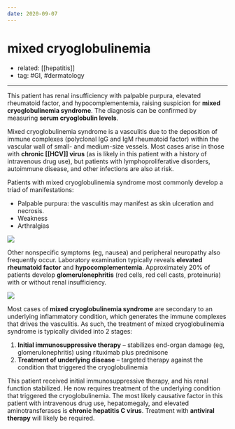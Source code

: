 ```yaml
---
date: 2020-09-07
---
```


# mixed cryoglobulinemia

- related: [[hepatitis]]
- tag: #GI, #dermatology
---

<!-- mixed cryoglobulinemia syndrome pathophysiology, association, sx, rx -->

This patient has renal insufficiency with palpable purpura, elevated rheumatoid factor, and hypocomplementemia, raising suspicion for **mixed cryoglobulinemia syndrome**.  The diagnosis can be confirmed by measuring **serum cryoglobulin levels**.

Mixed cryoglobulinemia syndrome is a vasculitis due to the deposition of immune complexes (polyclonal IgG and IgM rheumatoid factor) within the vascular wall of small- and medium-size vessels.  Most cases arise in those with **chronic [[HCV]] virus** (as is likely in this patient with a history of intravenous drug use), but patients with lymphoproliferative disorders, autoimmune disease, and other infections are also at risk.

Patients with mixed cryoglobulinemia syndrome most commonly develop a triad of manifestations:

- Palpable purpura: the vasculitis may manifest as skin ulceration and necrosis.
- Weakness
- Arthralgias

![](https://photos.thisispiggy.com/file/wikiFiles/20220807094550.png)

Other nonspecific symptoms (eg, nausea) and peripheral neuropathy also frequently occur.  Laboratory examination typically reveals **elevated rheumatoid factor** and **hypocomplementemia**.  Approximately 20% of patients develop **glomerulonephritis** (red cells, red cell casts, proteinuria) with or without renal insufficiency.

![](https://photos.thisispiggy.com/file/wikiFiles/20220807094610.png)

Most cases of **mixed cryoglobulinemia syndrome** are secondary to an underlying inflammatory condition, which generates the immune complexes that drives the vasculitis.  As such, the treatment of mixed cryoglobulinemia syndrome is typically divided into 2 stages:

1. **Initial immunosuppressive therapy** – stabilizes end-organ damage (eg, glomerulonephritis) using rituximab plus prednisone
2. **Treatment of underlying disease** – targeted therapy against the condition that triggered the cryoglobulinemia

This patient received initial immunosuppressive therapy, and his renal function stabilized.  He now requires treatment of the underlying condition that triggered the cryoglobulinemia.  The most likely causative factor in this patient with intravenous drug use, hepatomegaly, and elevated aminotransferases is **chronic hepatitis C virus**.  Treatment with **antiviral therapy** will likely be required.
